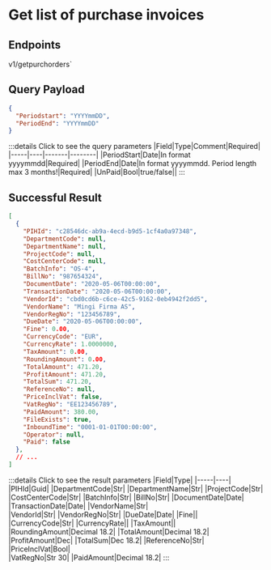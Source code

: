 # Get list of purchase invoices

## Endpoints

<!--@include: @/dist/md/api_url.md-->v1/getpurchorders`

## Query Payload
```json
{
  "Periodstart": "YYYYmmDD",
  "PeriodEnd": "YYYYmmDD"
}
```
:::details Click to see the query parameters
|Field|Type|Comment|Required|
|-----|----|-------|--------|
|PeriodStart|Date|In format yyyymmdd|Required|
|PeriodEnd|Date|In format yyyymmdd. Period length max 3 months!|Required|
|UnPaid|Bool|true/false||
:::
## Successful Result
```json
[
  {
    "PIHId": "c28546dc-ab9a-4ecd-b9d5-1cf4a0a97348",
    "DepartmentCode": null,
    "DepartmentName": null,
    "ProjectCode": null,
    "CostCenterCode": null,
    "BatchInfo": "OS-4",
    "BillNo": "987654324",
    "DocumentDate": "2020-05-06T00:00:00",
    "TransactionDate": "2020-05-06T00:00:00",
    "VendorId": "cbd0cd6b-c6ce-42c5-9162-0eb4942f2dd5",
    "VendorName": "Mingi Firma AS",
    "VendorRegNo": "123456789",
    "DueDate": "2020-05-06T00:00:00",
    "Fine": 0.00,
    "CurrencyCode": "EUR",
    "CurrencyRate": 1.0000000,
    "TaxAmount": 0.00,
    "RoundingAmount": 0.00,
    "TotalAmount": 471.20,
    "ProfitAmount": 471.20,
    "TotalSum": 471.20,
    "ReferenceNo": null,
    "PriceInclVat": false,
    "VatRegNo": "EE123456789",
    "PaidAmount": 380.00,
    "FileExists": true,
    "InboundTime": "0001-01-01T00:00:00",
    "Operator": null,
    "Paid": false
  },
  // ...
]
```
:::details Click to see the result parameters
|Field|Type|
|-----|----|
|PIHId|Guid|
|DepartmentCode|Str|
|DepartmentName|Str|
|ProjectCode|Str|
|CostCenterCode|Str|
|BatchInfo|Str|
|BillNo|Str|
|DocumentDate|Date|
|TransactionDate|Date|
|VendorName|Str|      
|VendorId|Str|
|VendorRegNo|Str|
|DueDate|Date|
|Fine||
|CurrencyCode|Str|
|CurrencyRate||
|TaxAmount||
|RoundingAmount|Decimal 18.2|
|TotalAmount|Decimal 18.2|
|ProfitAmount|Dec|
|TotalSum|Dec 18.2|
|ReferenceNo|Str|   
|PriceInclVat|Bool|       
|VatRegNo|Str 30|
|PaidAmount|Decimal 18.2|
:::